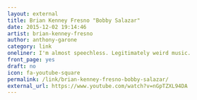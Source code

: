 ```yaml
---
layout: external
title: Brian Kenney Fresno "Bobby Salazar"
date: 2015-12-02 19:14:46
artist: brian-kenney-fresno
author: anthony-garone
category: link
oneliner: I'm almost speechless. Legitimately weird music.
front_page: yes
draft: no
icon: fa-youtube-square
permalink: /link/brian-kenney-fresno-bobby-salazar/
external_url: https://www.youtube.com/watch?v=nGpTZXL94DA
---
```


